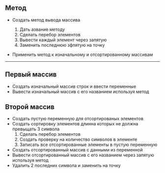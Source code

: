 **Метод**
-
* Создать метод вывода массива
    
    1. Дать азвание методу
    2. Сделать перебор элементов
    3. Вывести каждый элемент через запятую
    4. Заменить последнюю зфпятую на точку
 
 * Применить метод к изначальному и отсортированному массивам
 
---
**Первый массив**
-
* Создать изначальный массив строк и ввести переменные
* Вывести изначальный массив с его названием используя метод


**Второй массив**
-

* Создать пустую переменную для отсортированых элементов
* Создать сортировку элементов длинна которых не должна превыщать 3 символа
    1. Сделать перебор элементов
    2. Создать проверку на количество символов в элементе
    3. Записать все отсортированные элементы в пустую переменную
* Создать отсортированный массив  с данными из переменной
* Вывести отсортированный массив с его названием через запятую используя метод
* Удалить 2 последних символа и заменить на точку